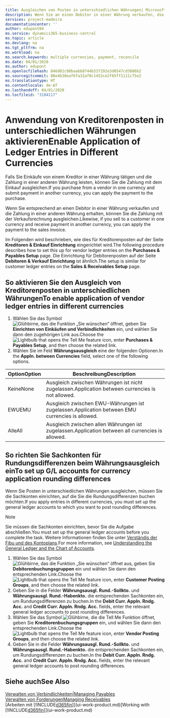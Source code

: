 ```yaml
---
title: Ausgleichen von Posten in unterschiedlichen Währungen| Microsoft Docs
description: Wenn Sie an einen Debitor in einer Währung verkaufen, die Zahlung jedoch in einer anderen Währung erfolgt, kann die Rechnung mit der Zahlung ausgeglichen werden.
services: project-madeira
documentationcenter: ''
author: edupont04
ms.service: dynamics365-business-central
ms.topic: article
ms.devlang: na
ms.tgt_pltfrm: na
ms.workload: na
ms.search.keywords: multiple currencies, payment, reconcile
ms.date: 04/01/2020
ms.author: edupont
ms.openlocfilehash: 846d01c98baabb8744b537292e3d8547cd3886b2
ms.sourcegitcommit: 88e4b30eaf6fa32af0c1452ce2f85ff1111c75e2
ms.translationtype: HT
ms.contentlocale: de-AT
ms.lasthandoff: 04/01/2020
ms.locfileid: "3184117"
---
```

# <a name="enable-application-of-ledger-entries-in-different-currencies"></a><span data-ttu-id="a1fac-103">Anwendung von Kreditorenposten in unterschiedlichen Währungen aktivieren</span><span class="sxs-lookup"><span data-stu-id="a1fac-103">Enable Application of Ledger Entries in Different Currencies</span></span>
<span data-ttu-id="a1fac-104">Falls Sie Einkäufe von einem Kreditor in einer Währung tätigen und die Zahlung in einer anderen Währung leisten, können Sie die Zahlung mit dem Einkauf ausgleichen.</span><span class="sxs-lookup"><span data-stu-id="a1fac-104">If you purchase from a vendor in one currency and submit payment in another currency, you can apply the payment to the purchase.</span></span>

<span data-ttu-id="a1fac-105">Wenn Sie entsprechend an einen Debitor in einer Währung verkaufen und die Zahlung in einer anderen Währung erhalten, können Sie die Zahlung mit der Verkaufsrechnung ausgleichen.</span><span class="sxs-lookup"><span data-stu-id="a1fac-105">Likewise, if you sell to a customer in one currency and receive payment in another currency, you can apply the payment to the sales invoice.</span></span>

<span data-ttu-id="a1fac-106">Im Folgenden wird beschrieben, wie dies für Kreditorenposten auf der Seite **Kreditoren & Einkauf Einrichtung** eingerichtet wird.</span><span class="sxs-lookup"><span data-stu-id="a1fac-106">The following procedure describes how to set this up for vendor ledger entries on the **Purchases & Payables Setup** page.</span></span> <span data-ttu-id="a1fac-107">Die Einrichtung für Debitorenposten auf der Seite **Debitoren & Verkauf Einrichtung** ist ähnlich.</span><span class="sxs-lookup"><span data-stu-id="a1fac-107">The setup is similar for customer ledger entries on the **Sales & Receivables Setup** page.</span></span>

## <a name="to-enable-application-of-vendor-ledger-entries-in-different-currencies"></a><span data-ttu-id="a1fac-108">So aktivieren Sie den Ausgleich von Kreditorenposten in unterschiedlichen Währungen</span><span class="sxs-lookup"><span data-stu-id="a1fac-108">To enable application of vendor ledger entries in different currencies</span></span>
1. <span data-ttu-id="a1fac-109">Wählen Sie das Symbol ![Glühbirne, das die Funktion „Sie wünschen“ öffnet](media/ui-search/search_small.png "Tell Me-Funktion"), geben Sie **Einrichten von Einkäufen und Verbindlichkeiten** ein, und wählen Sie dann den zugehörigen Link aus.</span><span class="sxs-lookup"><span data-stu-id="a1fac-109">Choose the ![Lightbulb that opens the Tell Me feature](media/ui-search/search_small.png "Tell me what you want to do") icon, enter **Purchases & Payables Setup**, and then choose the related link.</span></span>
2. <span data-ttu-id="a1fac-110">Wählen Sie im Feld **Währungsausgleich** eine der folgenden Optionen.</span><span class="sxs-lookup"><span data-stu-id="a1fac-110">In the **Appln. between Currencies** field, select one of the following options.</span></span>

| <span data-ttu-id="a1fac-111">Option</span><span class="sxs-lookup"><span data-stu-id="a1fac-111">Option</span></span> | <span data-ttu-id="a1fac-112">Beschreibung</span><span class="sxs-lookup"><span data-stu-id="a1fac-112">Description</span></span> |
| --- | --- |
| <span data-ttu-id="a1fac-113">Keine</span><span class="sxs-lookup"><span data-stu-id="a1fac-113">None</span></span> |<span data-ttu-id="a1fac-114">Ausgleich zwischen Währungen ist nicht zugelassen.</span><span class="sxs-lookup"><span data-stu-id="a1fac-114">Application between currencies is not allowed.</span></span> |
| <span data-ttu-id="a1fac-115">EWU</span><span class="sxs-lookup"><span data-stu-id="a1fac-115">EMU</span></span> |<span data-ttu-id="a1fac-116">Ausgleich zwischen EWU-Währungen ist zugelassen.</span><span class="sxs-lookup"><span data-stu-id="a1fac-116">Application between EMU currencies is allowed.</span></span> |
| <span data-ttu-id="a1fac-117">Alle</span><span class="sxs-lookup"><span data-stu-id="a1fac-117">All</span></span> |<span data-ttu-id="a1fac-118">Ausgleich zwischen allen Währungen ist zugelassen.</span><span class="sxs-lookup"><span data-stu-id="a1fac-118">Application between all currencies is allowed.</span></span> |

## <a name="to-set-up-gl-accounts-for-currency-application-rounding-differences"></a><span data-ttu-id="a1fac-119">So richten Sie Sachkonten für Rundungsdifferenzen beim Währungsausgleich ein</span><span class="sxs-lookup"><span data-stu-id="a1fac-119">To set up G/L accounts for currency application rounding differences</span></span>  
<span data-ttu-id="a1fac-120">Wenn Sie Posten in unterschiedlichen Währungen ausgleichen, müssen Sie die Sachkonten einrichten, auf die Sie die Rundungsdifferenzen buchen möchten.</span><span class="sxs-lookup"><span data-stu-id="a1fac-120">If you apply entries in different currencies, you must set up the general ledger accounts to which you want to post rounding differences.</span></span>  

> [!NOTE]  
>  <span data-ttu-id="a1fac-121">Sie müssen die Sachkonten einrichten, bevor Sie die Aufgabe abschließen.</span><span class="sxs-lookup"><span data-stu-id="a1fac-121">You must set up the general ledger accounts before you complete the task.</span></span> <span data-ttu-id="a1fac-122">Weitere Informationen finden Sie unter [Verständis der Fibu und des Kontoplans](finance-general-ledger.md).</span><span class="sxs-lookup"><span data-stu-id="a1fac-122">For more information, see [Understanding the General Ledger and the Chart of Accounts](finance-general-ledger.md).</span></span>

1. <span data-ttu-id="a1fac-123">Wählen Sie das Symbol ![Glühbirne, das die Funktion „Sie wünschen“ öffnet](media/ui-search/search_small.png "Tell Me-Funktion") aus, geben Sie **Debitorenbuchungsgruppen** ein und wählen Sie dann den entsprechenden Link.</span><span class="sxs-lookup"><span data-stu-id="a1fac-123">Choose the ![Lightbulb that opens the Tell Me feature](media/ui-search/search_small.png "Tell me what you want to do") icon, enter **Customer Posting Groups**, and then choose the related link.</span></span>  
2. <span data-ttu-id="a1fac-124">Geben Sie in die Felder **Währungsausgl. Rund.-Sollkto.** und **Währungsausgl. Rund.-Habenkto.** die entsprechenden Sachkonten ein, um Rundungsdifferenzen zu buchen.</span><span class="sxs-lookup"><span data-stu-id="a1fac-124">In the **Debit Curr. Appln. Rndg. Acc.** and **Credit Curr. Appln. Rndg. Acc.** fields, enter the relevant general ledger accounts to post rounding differences.</span></span>  
3. <span data-ttu-id="a1fac-125">Wählen Sie das Symbol ![Glühbirne, die die Tell Me Funktion öffnet](media/ui-search/search_small.png "Tell Me-Funktion"), geben Sie **Kreditorenbuchungsgruppen** ein, und wählen Sie dann den entsprechenden Link.</span><span class="sxs-lookup"><span data-stu-id="a1fac-125">Choose the ![Lightbulb that opens the Tell Me feature](media/ui-search/search_small.png "Tell me what you want to do") icon, enter **Vendor Posting Groups**, and then choose the related link.</span></span>  
4. <span data-ttu-id="a1fac-126">Geben Sie in die Felder **Währungsausgl. Rund.-Sollkto.** und **Währungsausgl. Rund.-Habenkto.** die entsprechenden Sachkonten ein, um Rundungsdifferenzen zu buchen.</span><span class="sxs-lookup"><span data-stu-id="a1fac-126">In the **Debit Curr. Appln. Rndg. Acc.** and **Credit Curr. Appln. Rndg. Acc.** fields, enter the relevant general ledger accounts to post rounding differences.</span></span>  

## <a name="see-also"></a><span data-ttu-id="a1fac-127">Siehe auch</span><span class="sxs-lookup"><span data-stu-id="a1fac-127">See Also</span></span>
[<span data-ttu-id="a1fac-128">Verwalten von Verbindlichkeiten|</span><span class="sxs-lookup"><span data-stu-id="a1fac-128">Managing Payables</span></span>](payables-manage-payables.md)  
[<span data-ttu-id="a1fac-129">Verwalten von Forderungen</span><span class="sxs-lookup"><span data-stu-id="a1fac-129">Managing Receivables</span></span>](receivables-manage-receivables.md)  
<span data-ttu-id="a1fac-130">[Arbeiten mit [!INCLUDE[d365fin](includes/d365fin_md.md)]](ui-work-product.md)</span><span class="sxs-lookup"><span data-stu-id="a1fac-130">[Working with [!INCLUDE[d365fin](includes/d365fin_md.md)]](ui-work-product.md)</span></span>
